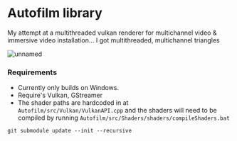 # Autofilm library

My attempt at a multithreaded vulkan renderer for multichannel video & immersive video installation...
I got multithreaded, multichannel triangles

![unnamed](https://git.arts.ac.uk/23036879/VulkanVideoEditor/assets/851/ba80327b-aa6d-41ab-9307-1eb859121509)


### Requirements
- Currently only builds on Windows.
- Require's Vulkan, GStreamer
- The shader paths are hardcoded in at `Autofilm/src/Vulkan/VulkanAPI.cpp` and the shaders will need to be compiled by running `Autofilm/src/Shaders/shaders/compileShaders.bat`

```
git submodule update --init --recursive
```
